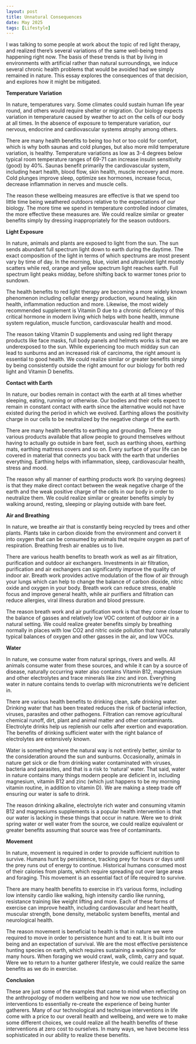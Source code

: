 ```yaml
---
layout: post
title: Unnatural Consequences
date: May 2025
tags: [Lifestyle]
---
```

I was talking to some people at work about the topic of red light therapy, and realized there’s several variations of the same well-being trend happening right now. The basis of these trends is that by living in environments with artificial rather than natural surroundings, we induce several chronic health problems that would be avoided had we simply remained in nature. This essay explores the consequences of that decision, and explores how it might be mitigated.

**Temperature Variation**

In nature, temperatures vary. Some climates could sustain human life year round, and others would require shelter or migration. Our biology expects variation in temperature caused by weather to act on the cells of our body at all times. In the absence of exposure to temperature variation, our nervous, endocrine and cardiovascular systems atrophy among others.

There are many health benefits to being too hot or too cold for comfort, which is why both saunas and cold plunges, but also more mild temperature variation, is healthy. Temperature variations as low as 3-4 degrees below typical room temperature ranges of 69-71 can increase insulin sensitivity (good) by 40%. Saunas benefit primarily the cardiovascular system, including heart health, blood flow, skin health, muscle recovery and more. Cold plunges improve sleep, optimize sex hormones, increase focus, decrease inflammation in nerves and muscle cells.

The reason these wellbeing measures are effective is that we spend too little time being weathered outdoors relative to the expectations of our biology. The more time we spend in temperature controlled indoor climates, the more effective these measures are. We could realize similar or greater benefits simply by dressing inappropriately for the season outdoors.

**Light Exposure**

In nature, animals and plants are exposed to light from the sun. The sun sends abundant full spectrum light down to earth during the daytime. The exact composition of the light in terms of which spectrums are most present vary by time of day. In the morning, blue, violet and ultraviolet light mostly scatters while red, orange and yellow spectrum light reaches earth. Full spectrum light peaks midday, before shifting back to warmer tones prior to sundown.

The health benefits to red light therapy are becoming a more widely known phenomenon including cellular energy production, wound healing, skin health, inflammation reduction and more. Likewise, the most widely recommended supplement is Vitamin D due to a chronic deficiency of this critical hormone in modern living which helps with bone health, immune system regulation, muscle function, cardiovascular health and mood. 

The reason taking Vitamin D supplements and using red light therapy products like face masks, full body panels and helmets works is that we are underexposed to the sun. While experiencing too much midday sun can lead to sunburns and an increased risk of carcinoma, the right amount is essential to good health. We could realize similar or greater benefits simply by being consistently outside the right amount for our biology for both red light and Vitamin D benefits.

**Contact with Earth**

In nature, our bodies remain in contact with the earth at all times whether sleeping, eating, running or otherwise. Our bodies and their cells expect to remain in constant contact with earth since the alternative would not have existed during the period in which we evolved. Earthing allows the positivity charge in our cells to be neutralized by the negative charge of the earth.

There are many health benefits to earthing and grounding. There are various products available that allow people to ground themselves without having to actually go outside in bare feet, such as earthing shoes, earthing mats, earthing mattress covers and so on. Every surface of your life can be covered in material that connects you back with the earth that underlies everything. Earthing helps with inflammation, sleep, cardiovascular health, stress and mood.

The reason why all manner of earthing products work (to varying degrees) is that they make direct contact between the weak negative charge of the earth and the weak positive charge of the cells in our body in order to neutralize them. We could realize similar or greater benefits simply by walking around, resting, sleeping or playing outside with bare feet.

**Air and Breathing**

In nature, we breathe air that is constantly being recycled by trees and other plants. Plants take in carbon dioxide from the environment and convert it into oxygen that can be consumed by animals that require oxygen as part of respiration. Breathing fresh air enables us to live.

There are various health benefits to breath work as well as air filtration, purification and outdoor air exchangers. Investments in air filtration, purification and air exchangers can significantly improve the quality of indoor air. Breath work provides active modulation of the flow of air through your lungs which can help to change the balance of carbon dioxide, nitric oxide and oxygen in your body. Breath work can reduce stress, enable focus and improve general health, while air purifiers and filtration can reduce allergies, viral illness duration and blood pressure. 

The reason breath work and air purification work is that they come closer to the balance of gasses and relatively low VOC content of outdoor air in a natural setting. We could realize greater benefits simply by breathing normally in places with low CO2 and nitric oxide pollution that have naturally typical balances of oxygen and other gasses in the air, and low VOCs.

**Water**

In nature, we consume water from natural springs, rivers and wells. All animals consume water from these sources, and while it can by a source of disease, naturally occurring water also contains Vitamin B12, magnesium and other electrolytes and trace minerals like zinc and iron. Everything water in nature contains tends to overlap with micronutrients we’re deficient in.

There are various health benefits to drinking clean, safe drinking water. Drinking water that has been treated reduces the risk of bacterial infection, viruses, parasites and other pathogens. Filtration can remove agricultural chemical runoff, dirt, plant and animal matter and other contaminants. Electrolyte drinks help us replenish our cells after exertion and evaporation. The benefits of drinking sufficient water with the right balance of electrolytes are extensively known.

Water is something where the natural way is not entirely better, similar to the consideration around the sun and sunburns. Occasionally, animals in nature get sick or die from drinking water contaminated with viruses, bacteria and parasites, and that is a risk to ‘natural’ water. That said, water in nature contains many things modern people are deficient in, including magnesium, vitamin B12 and zinc (which just happens to be my morning vitamin routine, in addition to vitamin D). We are making a steep trade off ensuring our water is safe to drink.

The reason drinking alkaline, electrolyte rich water and consuming vitamin B12 and magnesiums supplements is a popular health intervention is that our water is lacking in these things that occur in nature. Were we to drink spring water or well water from the source, we could realize equivalent or greater benefits assuming that source was free of contaminants. 

**Movement**

In nature, movement is required in order to provide sufficient nutrition to survive. Humans hunt by persistence, tracking prey for hours or days until the prey runs out of energy to continue. Historical humans consumed most of their calories from plants, which require spreading out over large areas and foraging. This movement is an essential fact of life required to survive.

There are many health benefits to exercise in it’s various forms, including low intensity cardio like walking, high intensity cardio like running, resistance training like weight lifting and more. Each of these forms of exercise can improve health, including cardiovascular and heart health, muscular strength, bone density, metabolic system benefits, mental and neurological health. 

The reason movement is beneficial to health is that in nature we were required to move in order to persistence hunt and to eat. It is built into our being and an expectation of survival. We are the most effective persistence hunting species on earth, which requires sustaining a walking pace for many hours. When foraging we would crawl, walk, climb, carry and squat. Were we to return to a hunter gatherer lifestyle, we could realize the same benefits as we do in exercise.

**Conclusion**

These are just some of the examples that came to mind when reflecting on the anthropology of modern wellbeing and how we now use technical interventions to essentially re-create the experience of being hunter gatherers. Many of our technological and technique interventions in life come with a price to our overall health and wellbeing, and were we to make some different choices, we could realize all the health benefits of these interventions at zero cost to ourselves. In many ways, we have become less sophisticated in our ability to realize these benefits.
